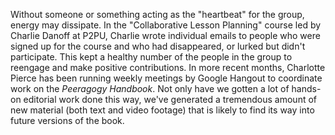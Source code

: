 Without someone or something acting as the "heartbeat" for the group,
energy may dissipate. In the "Collaborative Lesson Planning" course led
by Charlie Danoff at P2PU, Charlie wrote individual emails to people who
were signed up for the course and who had disappeared, or lurked but
didn't participate. This kept a healthy number of the people in the
group to reengage and make positive contributions. In more recent
months, Charlotte Pierce has been running weekly meetings by Google
Hangout to coordinate work on the *Peeragogy Handbook*. Not only have we
gotten a lot of hands-on editorial work done this way, we've generated a
tremendous amount of new material (both text and video footage) that is
likely to find its way into future versions of the book.
